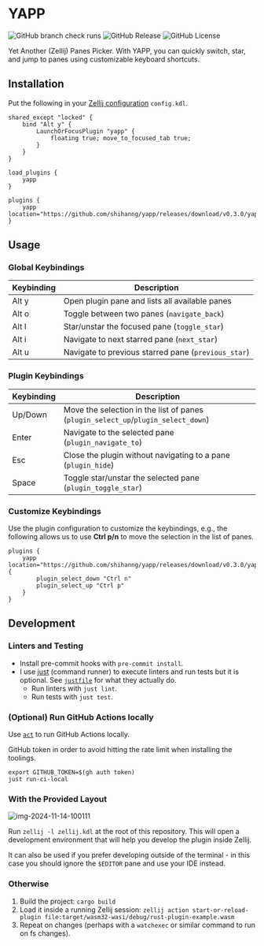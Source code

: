 # YAPP

![GitHub branch check runs](https://img.shields.io/github/check-runs/shihanng/yapp/main)
![GitHub Release](https://img.shields.io/github/v/release/shihanng/yapp)
![GitHub License](https://img.shields.io/github/license/shihanng/yapp)

Yet Another (Zellij) Panes Picker.
With YAPP, you can quickly switch, star, and jump to panes
using customizable keyboard shortcuts.

## Installation

Put the following in your
[Zellij configuration](https://zellij.dev/documentation/configuration.html)
`config.kdl`.

```kdl
shared_except "locked" {
    bind "Alt y" {
        LaunchOrFocusPlugin "yapp" {
            floating true; move_to_focused_tab true;
        }
    }
}

load_plugins {
    yapp
}

plugins {
    yapp location="https://github.com/shihanng/yapp/releases/download/v0.3.0/yapp.wasm"
}
```

## Usage

### Global Keybindings

| Keybinding | Description                                         |
| ---------- | --------------------------------------------------- |
| Alt y      | Open plugin pane and lists all available panes      |
| Alt o      | Toggle between two panes (`navigate_back`)          |
| Alt l      | Star/unstar the focused pane (`toggle_star`)        |
| Alt i      | Navigate to next starred pane (`next_star`)         |
| Alt u      | Navigate to previous starred pane (`previous_star`) |

<!-- markdownlint-disable MD013 -->

### Plugin Keybindings

| Keybinding | Description                                                                       |
| ---------- | --------------------------------------------------------------------------------- |
| Up/Down    | Move the selection in the list of panes (`plugin_select_up`/`plugin_select_down`) |
| Enter      | Navigate to the selected pane (`plugin_navigate_to`)                              |
| Esc        | Close the plugin without navigating to a pane (`plugin_hide`)                     |
| Space      | Toggle star/unstar the selected pane (`plugin_toggle_star`)                       |

### Customize Keybindings

Use the plugin configuration to customize the keybindings, e.g.,
the following allows us to use **Ctrl p/n** to move the selection
in the list of panes.

```kdl
plugins {
    yapp location="https://github.com/shihanng/yapp/releases/download/v0.3.0/yapp.wasm" {
        plugin_select_down "Ctrl n"
        plugin_select_up "Ctrl p"
    }
}
```

<!-- markdownlint-enable MD013 -->

## Development

### Linters and Testing

- Install pre-commit hooks with `pre-commit install`.
- I use [just](https://just.systems/) (command runner) to execute linters
  and run tests but it is optional. See [`justfile`](./justfile) for
  what they actually do.
  - Run linters with `just lint`.
  - Run tests with `just test`.

### (Optional) Run GitHub Actions locally

Use [`act`](https://github.com/nektos/act) to run GitHub Actions locally.

GitHub token in order to avoid hitting the rate limit
when installing the toolings.

```shell
export GITHUB_TOKEN=$(gh auth token)
just run-ci-local
```

### With the Provided Layout

![img-2024-11-14-100111](https://github.com/user-attachments/assets/e3bae15c-1f94-4d4a-acea-a036f8afdf67)

Run `zellij -l zellij.kdl` at the root of this repository.
This will open a development environment that
will help you develop the plugin inside Zellij.

It can also be used if you prefer developing outside
of the terminal - in this case you should
ignore the `$EDITOR` pane and use your IDE instead.

### Otherwise

1. Build the project: `cargo build`
2. Load it inside a running Zellij session:
   `zellij action start-or-reload-plugin file:target/wasm32-wasi/debug/rust-plugin-example.wasm`
3. Repeat on changes (perhaps with a `watchexec` or
   similar command to run on fs changes).

